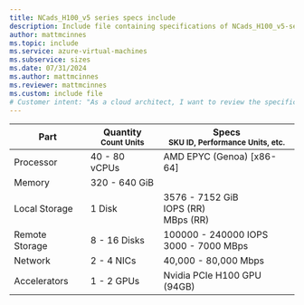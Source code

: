 ```yaml
---
title: NCads_H100_v5 series specs include
description: Include file containing specifications of NCads_H100_v5-series VM sizes.
author: mattmcinnes
ms.topic: include
ms.service: azure-virtual-machines
ms.subservice: sizes
ms.date: 07/31/2024
ms.author: mattmcinnes
ms.reviewer: mattmcinnes
ms.custom: include file
# Customer intent: "As a cloud architect, I want to review the specifications of the NCads_H100_v5 series VMs, so that I can assess their suitability for high-performance computing workloads in my projects."
---
```

| Part | Quantity <br><sup>Count Units | Specs <br><sup>SKU ID, Performance Units, etc.  |
|---|---|---|
| Processor      | 40 - 80 vCPUs       | AMD EPYC (Genoa) [x86-64]                               |
| Memory         | 320 - 640 GiB          |                                  |
| Local Storage  | 1 Disk           | 3576 - 7152 GiB <br> IOPS (RR) <br> MBps (RR)                               |
| Remote Storage | 8 - 16 Disks    | 100000 - 240000 IOPS <br>3000 - 7000 MBps   |
| Network        | 2 - 4 NICs          | 40,000 - 80,000 Mbps                          |
| Accelerators   | 1 - 2 GPUs              | Nvidia PCIe H100 GPU (94GB)                     |
